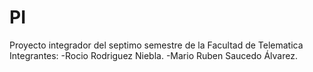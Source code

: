 # PI
Proyecto integrador del septimo semestre de la Facultad de Telematica
Integrantes:
-Rocio Rodriguez Niebla.
-Mario Ruben Saucedo Álvarez.

